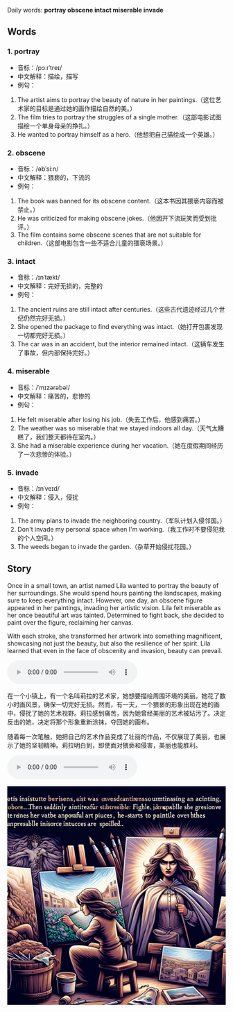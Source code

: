 Daily words: **portray obscene intact miserable invade**

## Words
### 1. portray
- 音标：/pɔːrˈtreɪ/ <span style="cursor: pointer;" onclick="document.getElementById('audio-player-1').play()"><i class="fas fa-volume-up"></i></span>
<audio id="audio-player-1" src="audios/words/portray.mp3" style="display:none;"></audio>
- 中文解释：描绘，描写
- 例句：
1. The artist aims to portray the beauty of nature in her paintings.（这位艺术家的目标是通过她的画作描绘自然的美。）
2. The film tries to portray the struggles of a single mother.（这部电影试图描绘一个单身母亲的挣扎。）
3. He wanted to portray himself as a hero.（他想把自己描绘成一个英雄。）

### 2. obscene
- 音标：/əbˈsiːn/ <span style="cursor: pointer;" onclick="document.getElementById('audio-player-2').play()"><i class="fas fa-volume-up"></i></span>
<audio id="audio-player-2" src="audios/words/obscene.mp3" style="display:none;"></audio>
- 中文解释：猥亵的，下流的
- 例句：
1. The book was banned for its obscene content.（这本书因其猥亵内容而被禁止。）
2. He was criticized for making obscene jokes.（他因开下流玩笑而受到批评。）
3. The film contains some obscene scenes that are not suitable for children.（这部电影包含一些不适合儿童的猥亵场景。）

### 3. intact
- 音标：/ɪnˈtækt/ <span style="cursor: pointer;" onclick="document.getElementById('audio-player-3').play()"><i class="fas fa-volume-up"></i></span>
<audio id="audio-player-3" src="audios/words/intact.mp3" style="display:none;"></audio>
- 中文解释：完好无损的，完整的
- 例句：
1. The ancient ruins are still intact after centuries.（这些古代遗迹经过几个世纪仍然完好无损。）
2. She opened the package to find everything was intact.（她打开包裹发现一切都完好无损。）
3. The car was in an accident, but the interior remained intact.（这辆车发生了事故，但内部保持完好。）

### 4. miserable
- 音标：/ˈmɪzərəbəl/ <span style="cursor: pointer;" onclick="document.getElementById('audio-player-4').play()"><i class="fas fa-volume-up"></i></span>
<audio id="audio-player-4" src="audios/words/miserable.mp3" style="display:none;"></audio>
- 中文解释：痛苦的，悲惨的
- 例句：
1. He felt miserable after losing his job.（失去工作后，他感到痛苦。）
2. The weather was so miserable that we stayed indoors all day.（天气太糟糕了，我们整天都待在室内。）
3. She had a miserable experience during her vacation.（她在度假期间经历了一次悲惨的体验。）

### 5. invade
- 音标：/ɪnˈveɪd/ <span style="cursor: pointer;" onclick="document.getElementById('audio-player-5').play()"><i class="fas fa-volume-up"></i></span>
<audio id="audio-player-5" src="audios/words/invade.mp3" style="display:none;"></audio>
- 中文解释：侵入，侵扰
- 例句：
1. The army plans to invade the neighboring country.（军队计划入侵邻国。）
2. Don't invade my personal space when I'm working.（我工作时不要侵犯我的个人空间。）
3. The weeds began to invade the garden.（杂草开始侵扰花园。）

## Story
Once in a small town, an artist named Lila wanted to portray the beauty of her surroundings. She would spend hours painting the landscapes, making sure to keep everything intact. However, one day, an obscene figure appeared in her paintings, invading her artistic vision. Lila felt miserable as her once beautiful art was tainted. Determined to fight back, she decided to paint over the figure, reclaiming her canvas.

With each stroke, she transformed her artwork into something magnificent, showcasing not just the beauty, but also the resilience of her spirit. Lila learned that even in the face of obscenity and invasion, beauty can prevail.

<audio controls>
<source src="./audios/story/2024-08-01-english.mp3" type="audio/mpeg">
你的浏览器不支持音频元素。
</audio>


在一个小镇上，有一个名叫莉拉的艺术家，她想要描绘周围环境的美丽。她花了数小时画风景，确保一切完好无损。然而，有一天，一个猥亵的形象出现在她的画中，侵扰了她的艺术视野。莉拉感到痛苦，因为她曾经美丽的艺术被玷污了。决定反击的她，决定将那个形象重新涂抹，夺回她的画布。

随着每一次笔触，她把自己的艺术作品变成了壮丽的作品，不仅展现了美丽，也展示了她的坚韧精神。莉拉明白到，即使面对猥亵和侵害，美丽也能胜利。

<audio controls>
<source src="./audios/story/2024-08-01-chinese.mp3" type="audio/mpeg">
你的浏览器不支持音频元素。
</audio>


![story](./images/2024-08-01.png)

